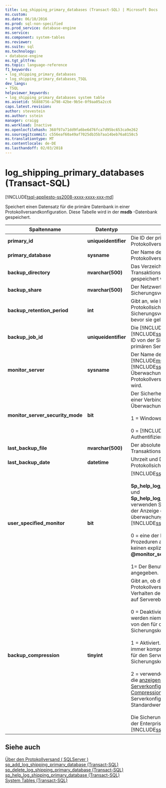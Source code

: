```yaml
---
title: Log_shipping_primary_databases (Transact-SQL) | Microsoft Docs
ms.custom: 
ms.date: 06/10/2016
ms.prod: sql-non-specified
ms.prod_service: database-engine
ms.service: 
ms.component: system-tables
ms.reviewer: 
ms.suite: sql
ms.technology:
- database-engine
ms.tgt_pltfrm: 
ms.topic: language-reference
f1_keywords:
- log_shipping_primary_databases
- log_shipping_primary_databases_TSQL
dev_langs:
- TSQL
helpviewer_keywords:
- log_shipping_primary_databases system table
ms.assetid: 56888756-a798-42be-9b5e-0f9aa05a2cc6
caps.latest.revision: 
author: stevestein
ms.author: sstein
manager: craigg
ms.workload: Inactive
ms.openlocfilehash: 368f97a71dd9fa6be6d76fca7d95bc653ca9e262
ms.sourcegitcommit: c556eaf60a49af7025db35b7aa14beb76a8158c5
ms.translationtype: MT
ms.contentlocale: de-DE
ms.lasthandoff: 02/03/2018
---
```

# <a name="logshippingprimarydatabases-transact-sql"></a>log_shipping_primary_databases (Transact-SQL)
[!INCLUDE[tsql-appliesto-ss2008-xxxx-xxxx-xxx-md](../../includes/tsql-appliesto-ss2008-xxxx-xxxx-xxx-md.md)]

  Speichert einen Datensatz für die primäre Datenbank in einer Protokollversandkonfiguration. Diese Tabelle wird in der **msdb** -Datenbank gespeichert.  
  
|Spaltenname|Datentyp|Description|  
|-----------------|---------------|-----------------|  
|**primary_id**|**uniqueidentifier**|Die ID der primären Datenbank für die Protokollversandkonfiguration.|  
|**primary_database**|**sysname**|Der Name der primären Datenbank in der Protokollversandkonfiguration|  
|**backup_directory**|**nvarchar(500)**|Das Verzeichnis, in dem die Dateien der Transaktionsprotokollsicherung gespeichert werden.|  
|**backup_share**|**nvarchar(500)**|Der Netzwerk- oder UNC-Pfad zum Sicherungsverzeichnis.|  
|**backup_retention_period**|**int**|Gibt an, wie lange (in Minuten) eine Protokollsicherungsdatei im Sicherungsverzeichnis aufbewahrt wird, bevor sie gelöscht wird.|  
|**backup_job_id**|**uniqueidentifier**|Die [!INCLUDE[msCoName](../../includes/msconame-md.md)] [!INCLUDE[ssNoVersion](../../includes/ssnoversion-md.md)] -Agent-Auftrags-ID von der Sicherungsauftrag auf dem primären Server zugeordnet.|  
|**monitor_server**|**sysname**|Der Name der Instanz von der [!INCLUDE[msCoName](../../includes/msconame-md.md)] [!INCLUDE[ssDEnoversion](../../includes/ssdenoversion-md.md)] als Überwachungsserver in der Protokollversandkonfiguration verwendet wird.|  
|**monitor_server_security_mode**|**bit**|Der Sicherheitsmodus, der zum Herstellen einer Verbindung mit dem Überwachungsserver verwendet wird.<br /><br /> 1 = Windows-Authentifizierung<br /><br /> 0 = [!INCLUDE[ssNoVersion](../../includes/ssnoversion-md.md)] Authentifizierung.|  
|**last_backup_file**|**nvarchar(500)**|Der absolute Pfad der jüngsten Transaktionsprotokollsicherung.|  
|**last_backup_date**|**datetime**|Uhrzeit und Datum des letzten Protokollsicherungsvorgangs.|  
|**user_specified_monitor**|**bit**|[!INCLUDE[ssInternalOnly](../../includes/ssinternalonly-md.md)]<br /><br /> **Sp_help_log_shipping_primary_database** und **Sp_help_log_shipping_secondary_primary** verwenden Sie diese Spalte zum Steuern der Anzeige der überwachungseinstellungen in [!INCLUDE[ssManStudioFull](../../includes/ssmanstudiofull-md.md)].<br /><br /> 0 = eine der beiden gespeicherten Prozeduren aufrufen, der Benutzer hat keinen expliziten Wert für die  **@monitor_server**  Parameter.<br /><br /> 1= Der Benutzer hat einen expliziten Wert angegeben.|  
|**backup_compression**|**tinyint**|Gibt an, ob die Protokollversandkonfiguration das Verhalten der Sicherungskomprimierung auf Serverebene überschreibt.<br /><br /> 0 = Deaktiviert. Protokollsicherungen werden niemals komprimiert, unabhängig von den für den Server konfigurierten Sicherungskomprimierungseinstellungen.<br /><br /> 1 = Aktiviert. Protokollsicherungen werden immer komprimiert, unabhängig von den für den Server konfigurierten Sicherungskomprimierungseinstellungen.<br /><br /> 2 = verwendet die Serverkonfiguration für die [anzeigen oder Konfigurieren der Serverkonfigurationsoption backup Compression Default](../../database-engine/configure-windows/view-or-configure-the-backup-compression-default-server-configuration-option.md) Serverkonfigurationsoption. Dies ist der Standardwert.<br /><br /> Die Sicherungskomprimierung wird nur in der Enterprise Edition von [!INCLUDE[ssNoVersion](../../includes/ssnoversion-md.md)]unterstützt.|  
  
## <a name="see-also"></a>Siehe auch  
 [Über den Protokollversand &#40; SQLServer &#41;](../../database-engine/log-shipping/about-log-shipping-sql-server.md)   
 [sp_add_log_shipping_primary_database &#40;Transact-SQL&#41;](../../relational-databases/system-stored-procedures/sp-add-log-shipping-primary-database-transact-sql.md)   
 [sp_delete_log_shipping_primary_database &#40;Transact-SQL&#41;](../../relational-databases/system-stored-procedures/sp-delete-log-shipping-primary-database-transact-sql.md)   
 [sp_help_log_shipping_primary_database &#40;Transact-SQL&#41;](../../relational-databases/system-stored-procedures/sp-help-log-shipping-primary-database-transact-sql.md)   
 [System Tables &#40;Transact-SQL&#41;](../../relational-databases/system-tables/system-tables-transact-sql.md)  
  
  
